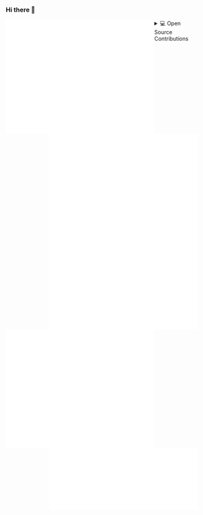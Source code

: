 ### Hi there 👋

[<img align="left" width="390" alt="🦑" src="/metrics.base.svg">](#)
[<img align="right" width="390" alt="🦑" src="/metrics.plugin.achievements.svg">](#)

[<img align="left" width="390" alt="🦑" src="/metrics.plugin.calendar.svg">](#)
[<img align="right" width="390" alt="🦑" src="/metrics.plugin.discussions.svg">](#)

[<img align="right" width="390" alt="🦑" src="/metrics.plugin.reactions.svg">](#)

<details>
<summary>💻 Open Source Contributions</summary>
<br>

|Title | Stars | Topics | Contribution | 
|--|--|--|--|
| <img src="https://cdn.brandfetch.io/idKJmVTlBk/w/733/h/581/theme/dark/logo.png?c=1dxbfHSJFAPEGdCLU4o5B" width="20" height="20" /> [mmagic](https://github.com/open-mmlab/mmagic) | <img alt="Stars" src="https://img.shields.io/github/stars/open-mmlab/mmagic?style=flat-square&labelColor=black"/> |  | [🔗](https://github.com/open-mmlab/mmagic/commits?author=Z-Fran) |
| <img src="https://media.licdn.com/dms/image/v2/C4D0BAQFrbdJoPE5Mpw/company-logo_200_200/company-logo_200_200/0/1676759437189?e=1759363200&v=beta&t=aavOPW8U1xZUeukztijkMKRUYLNYqz9CktNt1i1jW7Q" width="20" height="20" /> [sktime](https://github.com/open-mmlab/mmagic) | <img alt="Stars" src="https://img.shields.io/github/stars/sktime/sktime?style=flat-square&labelColor=black"/> | Machine learning with time series | [🔗](https://github.com/sktime/sktime/commits/main/?author=Z-Fran) |
| <img src="https://cdn.brandfetch.io/id9NCsGCjM/w/400/h/400/theme/dark/icon.png?c=1dxbfHSJFAPEGdCLU4o5B" width="10" height="10" /> [sphinx-autoapi](https://github.com/readthedocs/sphinx-autoapi) | <img alt="Stars" src="https://img.shields.io/github/stars/readthedocs/sphinx-autoapi?style=flat-square&labelColor=black"/> | Build API documentation in Sphinx | [🔗](https://github.com/readthedocs/sphinx-autoapi/pull/367) |

</details>
